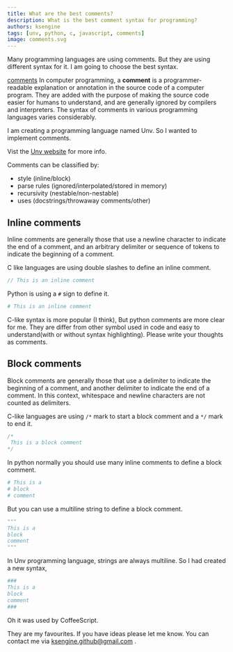```yaml
---
title: What are the best comments?
description: What is the best comment syntax for programming?
authors: ksengine
tags: [unv, python, c, javascript, comments]
image: comments.svg
---
```

Many programming languages are using comments. But they are using different syntax for it. I am going to choose the best syntax.

<!--truncate-->
[comments](comments.svg)
In computer programming, a **comment** is a programmer-readable explanation or annotation in the source code of a computer program. They are added with the purpose of making the source code easier for humans to understand, and are generally ignored by compilers and interpreters. The syntax of comments in various programming languages varies considerably.

I am creating a programming language named Unv. So I wanted to implement comments.

Vist the [Unv website](https://unv.vercel.app/docs/tutorial/comments) for more info.

Comments can be classified by:

-   style (inline/block)
-   parse rules (ignored/interpolated/stored in memory)
-   recursivity (nestable/non-nestable)
-   uses (docstrings/throwaway comments/other)

## Inline comments

Inline comments are generally those that use a  newline  character to indicate the end of a comment, and an arbitrary  delimiter  or sequence of  tokens  to indicate the beginning of a comment.

C like languages are using double slashes to define an inline comment.
```c
// This is an inline comment
```
Python is using a `#` sign to define it.
```py
# This is an inline comment
```
C-like syntax is more popular (I think), But python comments are more clear for me. They are differ from other symbol used in code and easy to understand(with or without syntax highlighting). Please write your thoughts as comments.

## Block comments
Block comments are generally those that use a delimiter to indicate the beginning of a comment, and another delimiter to indicate the end of a comment. In this context, whitespace and newline characters are not counted as delimiters.

C-like languages are using  `/*` mark to start a block comment and a `*/` mark to end it.
```c
/*
 This is a block comment
*/
```
In python normally you should use many inline comments to define a block comment.
```py
# This is a
# block
# comment
```
But you can use a multiline string to define a block comment.
```py
"""
This is a
block
comment
"""
```
In Unv programming language, strings are always multiline. So I had created a new syntax,
```coffee
###
This is a
block
comment
###
```
Oh it was used by CoffeeScript.

They are my favourites. If you have ideas please let me know. You can contact me via ksengine.github@gmail.com . 
